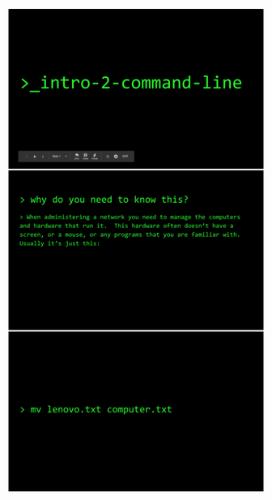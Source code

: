 ![alt text](./img/intro.png "Logo Title Text 1")
![alt text](./img/1.png "Logo Title Text 1")
![alt text](./img/2.png "Logo Title Text 1")

